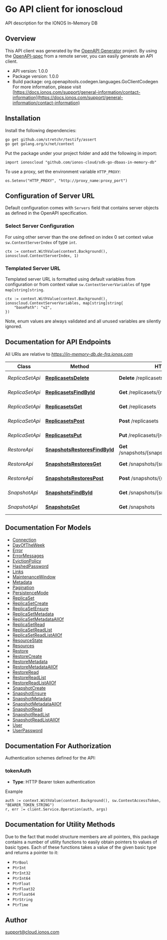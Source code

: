 # Go API client for ionoscloud

API description for the IONOS In-Memory DB

## Overview
This API client was generated by the [OpenAPI Generator](https://openapi-generator.tech) project.  By using the [OpenAPI-spec](https://www.openapis.org/) from a remote server, you can easily generate an API client.

- API version: 1.0.0
- Package version: 1.0.0
- Build package: org.openapitools.codegen.languages.GoClientCodegen
For more information, please visit [https://docs.ionos.com/support/general-information/contact-information](https://docs.ionos.com/support/general-information/contact-information)

## Installation

Install the following dependencies:

```shell
go get github.com/stretchr/testify/assert
go get golang.org/x/net/context
```

Put the package under your project folder and add the following in import:

```golang
import ionoscloud "github.com/ionos-cloud/sdk-go-dbaas-in-memory-db"
```

To use a proxy, set the environment variable `HTTP_PROXY`:

```golang
os.Setenv("HTTP_PROXY", "http://proxy_name:proxy_port")
```

## Configuration of Server URL

Default configuration comes with `Servers` field that contains server objects as defined in the OpenAPI specification.

### Select Server Configuration

For using other server than the one defined on index 0 set context value `sw.ContextServerIndex` of type `int`.

```golang
ctx := context.WithValue(context.Background(), ionoscloud.ContextServerIndex, 1)
```

### Templated Server URL

Templated server URL is formatted using default variables from configuration or from context value `sw.ContextServerVariables` of type `map[string]string`.

```golang
ctx := context.WithValue(context.Background(), ionoscloud.ContextServerVariables, map[string]string{
	"basePath": "v2",
})
```

Note, enum values are always validated and all unused variables are silently ignored.

## Documentation for API Endpoints

All URIs are relative to *https://in-memory-db.de-fra.ionos.com*

Class | Method | HTTP request | Description
------------ | ------------- | ------------- | -------------
*ReplicaSetApi* | [**ReplicasetsDelete**](docs/api/ReplicaSetApi.md#replicasetsdelete) | **Delete** /replicasets/{replicasetId} | Delete ReplicaSet
*ReplicaSetApi* | [**ReplicasetsFindById**](docs/api/ReplicaSetApi.md#replicasetsfindbyid) | **Get** /replicasets/{replicasetId} | Retrieve ReplicaSet
*ReplicaSetApi* | [**ReplicasetsGet**](docs/api/ReplicaSetApi.md#replicasetsget) | **Get** /replicasets | Retrieve all ReplicaSet
*ReplicaSetApi* | [**ReplicasetsPost**](docs/api/ReplicaSetApi.md#replicasetspost) | **Post** /replicasets | Create ReplicaSet
*ReplicaSetApi* | [**ReplicasetsPut**](docs/api/ReplicaSetApi.md#replicasetsput) | **Put** /replicasets/{replicasetId} | Ensure ReplicaSet
*RestoreApi* | [**SnapshotsRestoresFindById**](docs/api/RestoreApi.md#snapshotsrestoresfindbyid) | **Get** /snapshots/{snapshotId}/restores/{restoreId} | Retrieve Restore
*RestoreApi* | [**SnapshotsRestoresGet**](docs/api/RestoreApi.md#snapshotsrestoresget) | **Get** /snapshots/{snapshotId}/restores | Retrieve all Restore
*RestoreApi* | [**SnapshotsRestoresPost**](docs/api/RestoreApi.md#snapshotsrestorespost) | **Post** /snapshots/{snapshotId}/restores | Create Restore
*SnapshotApi* | [**SnapshotsFindById**](docs/api/SnapshotApi.md#snapshotsfindbyid) | **Get** /snapshots/{snapshotId} | Retrieve Snapshot
*SnapshotApi* | [**SnapshotsGet**](docs/api/SnapshotApi.md#snapshotsget) | **Get** /snapshots | Retrieve all Snapshot


## Documentation For Models

 - [Connection](docs/models/Connection.md)
 - [DayOfTheWeek](docs/models/DayOfTheWeek.md)
 - [Error](docs/models/Error.md)
 - [ErrorMessages](docs/models/ErrorMessages.md)
 - [EvictionPolicy](docs/models/EvictionPolicy.md)
 - [HashedPassword](docs/models/HashedPassword.md)
 - [Links](docs/models/Links.md)
 - [MaintenanceWindow](docs/models/MaintenanceWindow.md)
 - [Metadata](docs/models/Metadata.md)
 - [Pagination](docs/models/Pagination.md)
 - [PersistenceMode](docs/models/PersistenceMode.md)
 - [ReplicaSet](docs/models/ReplicaSet.md)
 - [ReplicaSetCreate](docs/models/ReplicaSetCreate.md)
 - [ReplicaSetEnsure](docs/models/ReplicaSetEnsure.md)
 - [ReplicaSetMetadata](docs/models/ReplicaSetMetadata.md)
 - [ReplicaSetMetadataAllOf](docs/models/ReplicaSetMetadataAllOf.md)
 - [ReplicaSetRead](docs/models/ReplicaSetRead.md)
 - [ReplicaSetReadList](docs/models/ReplicaSetReadList.md)
 - [ReplicaSetReadListAllOf](docs/models/ReplicaSetReadListAllOf.md)
 - [ResourceState](docs/models/ResourceState.md)
 - [Resources](docs/models/Resources.md)
 - [Restore](docs/models/Restore.md)
 - [RestoreCreate](docs/models/RestoreCreate.md)
 - [RestoreMetadata](docs/models/RestoreMetadata.md)
 - [RestoreMetadataAllOf](docs/models/RestoreMetadataAllOf.md)
 - [RestoreRead](docs/models/RestoreRead.md)
 - [RestoreReadList](docs/models/RestoreReadList.md)
 - [RestoreReadListAllOf](docs/models/RestoreReadListAllOf.md)
 - [SnapshotCreate](docs/models/SnapshotCreate.md)
 - [SnapshotEnsure](docs/models/SnapshotEnsure.md)
 - [SnapshotMetadata](docs/models/SnapshotMetadata.md)
 - [SnapshotMetadataAllOf](docs/models/SnapshotMetadataAllOf.md)
 - [SnapshotRead](docs/models/SnapshotRead.md)
 - [SnapshotReadList](docs/models/SnapshotReadList.md)
 - [SnapshotReadListAllOf](docs/models/SnapshotReadListAllOf.md)
 - [User](docs/models/User.md)
 - [UserPassword](docs/models/UserPassword.md)


## Documentation For Authorization


Authentication schemes defined for the API:
### tokenAuth

- **Type**: HTTP Bearer token authentication

Example

```golang
auth := context.WithValue(context.Background(), sw.ContextAccessToken, "BEARER_TOKEN_STRING")
r, err := client.Service.Operation(auth, args)
```


## Documentation for Utility Methods

Due to the fact that model structure members are all pointers, this package contains
a number of utility functions to easily obtain pointers to values of basic types.
Each of these functions takes a value of the given basic type and returns a pointer to it:

* `PtrBool`
* `PtrInt`
* `PtrInt32`
* `PtrInt64`
* `PtrFloat`
* `PtrFloat32`
* `PtrFloat64`
* `PtrString`
* `PtrTime`

## Author

support@cloud.ionos.com

